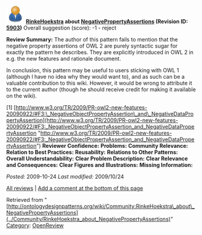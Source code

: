 [![](../images/thumb/a/a6/ODPUser.png/48px-ODPUser.png)](../Image/ODPUser.png "ODPUser.png")
__[RinkeHoekstra](../User/RinkeHoekstra "User:RinkeHoekstra") about [NegativePropertyAssertions](../Submissions/NegativePropertyAssertions "Submissions:NegativePropertyAssertions") (Revision ID: [5903](../Submissions/NegativePropertyAssertions@oldid=5903 "http://ontologydesignpatterns.org/wiki/Submissions:NegativePropertyAssertions?oldid=5903"))__
Overall suggestion (score): -1 - reject




 __Review Summary:__ The author of this pattern fails to mention that the negative property assertions of OWL 2 are purely syntactic sugar for exactly the pattern he describes. 
They are explicitly introduced in OWL 2 in e.g. the new features and rationale document.


In conclusion, this pattern may be useful to users sticking with OWL 1 (although I have no idea why they would want to), and as such can be a valuable contribution to this wiki. However, it would be wrong to attribute it to the current author (though he should receive credit for making it available on the wiki).



[1] [http://www.w3.org/TR/2009/PR-owl2-new-features-20090922/#F3:\_NegativeObjectPropertyAssertion\_and\_NegativeDataPropertyAssertion](http://www.w3.org/TR/2009/PR-owl2-new-features-20090922/#F3:_NegativeObjectPropertyAssertion_and_NegativeDataPropertyAssertion "http://www.w3.org/TR/2009/PR-owl2-new-features-20090922/#F3:_NegativeObjectPropertyAssertion_and_NegativeDataPropertyAssertion")
__Reviewer Confidence:__ 
__Problems:__ 
__Community Relevance:__ 
__Relation to Best Practices:__ 
__Reusability:__ 
__Relations to Other Patterns:__ 
__Overall Understandability:__ 
__Clear Problem Description:__ 
__Clear Relevance and Consequences:__ 
__Clear Figures and Illustrations:__ 
__Missing Information:__ 

_Posted:_ 2009-10-24 _Last modified:_ 2009/10/24



[All reviews](../Reviews/Main "Reviews:Main") | [Add a comment at the bottom of this page](index.php@title=Odp%253AAdd_comment&target=../Community/RinkeHoekstra_about_NegativePropertyAssertions#New_comment "http://ontologydesignpatterns.org/wiki/index.php?title=Odp:Add_comment&target=Community:RinkeHoekstra_about_NegativePropertyAssertions#New_comment")


Retrieved from "[http://ontologydesignpatterns.org/wiki/Community:RinkeHoekstra\_about\_NegativePropertyAssertions](../Community/RinkeHoekstra_about_NegativePropertyAssertions)"
 [Category](http://ontologydesignpatterns.org/wiki/Special:Categories "Special:Categories"): [OpenReview](../Category/OpenReview "Category:OpenReview")